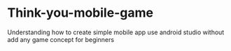 # Think-you-mobile-game
 Understanding how to create simple mobile app use android studio without add any game concept for beginners
